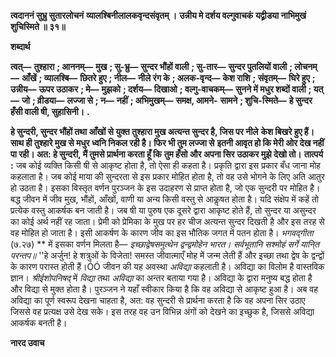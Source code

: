 **त्वदाननं सुभ्रु सुतारलोचनं** **व्यालश्बिनीलालकवृन्दसंवृतम् ।** **उन्नीय मे दर्शय वल्गुवाचकं** **यद्व्रीडया नाभिमुखं शुचिस्मिते ॥ ३१॥** 

**शब्दार्थ** 

**त्वत्—** **तुश्हारा** **; आननम्—** **मुख** **; सु-भ्रु—** **सुन्दर भौंहों वाली** **; सु-तार—** **सुन्दर पुतलियों वाली** **; लोचनम्—** **आँखें** **; व्यालश्बि—** **छितरे हुए** **; नील—** **नीले रंग के** **; अलक-वृन्द—** **केश राशि** **; संवृतम्—** **घिरे हुए** **; उन्नीय—** **ऊपर उठाकर** **; मे—** **मुझको** **; दर्शय—** **दिखाओ** **; वल्गु-वाचकम्—** **सुनने में मधुर शब्दों वाली** **; यत्—** **जो** **; व्रीडया—** **लज्जा से** **; न—** **नहीं** **; अभिमुखम्—** **समक्ष, आमने-** **सामने** **; शुचि-स्मिते—** **हे सुन्दर हँसी वाली षी, सुहासिनी।** **.** 

**हे सुन्दरी, सुन्दर भौंहों तथा आँखों से युक्त तुश्हारा मुख अत्यन्त सुन्दर है, जिस पर नीले** **केश बिखरे हुए हैं। साथ ही तुश्हारे मुख से मधुर ध्वनि निकल रही है। फिर भी तुम लज्जा से** **इतनी आवृत हो कि मेरी ओर देख नहीं पा रही। अत: हे सुन्दरी, मैं तुमसे प्रार्थना करता हूँ कि** **तुम हँसो और अपना सिर उठाकर मुझे देखो तो।** **तात्पर्य :** जब कोई व्यक्ति किसी षी से आकृष्ट होता है, तो ऐसा ही कहता है। प्रकृति द्वारा इस प्रकार बँध जाना मोह कहलाता है। जब कोई माया की सुन्दरता से इस प्रकार मोहित होता है, तो वह उसे भोगने के लिए अति आतुर हो उठता है। इसका विस्तृत वर्णन पुरञ्जन के इस उदाहरण से प्राप्त होता है, जो एक सुन्दरी पर मोहित है। बद्ध जीवन में जीव मुख, भौंहों, आँखों, वाणी या अन्य किसी वस्तु से आकॢषत होता है। यदि संक्षेप में कहें तो प्रत्येक वस्तु आकर्षक बन जाती है। जब षी या पुरुष एक दूसरे द्वारा आकृष्ट होते हैं, तो सुन्दर या असुन्दर का कोई अर्थ नहीं रह जाता। प्रेमी को प्रेमिका के मुख पर हर चीज अत्यन्त सुन्दर दिखती है और इस तरह से वह मोहित हो जाता है। इसी आकर्षण के कारण जीव का इस भौतिक जगत में पतन होता है। *भगवद्गीता* (७.२७) ** में इसका वर्णन मिलता है— *इच्छाद्वेषसमुत्थेन द्वन्द्वमोहेन भारत।* *सर्वभूतानि सश्मोहं सर्गे यानि्त परन्तप॥* ''हे अर्जुन! हे शत्रुओं के विजेता! समस्त जीवात्माएँ मोह में जन्म लेती हैं और इच्छा तथा द्वेष के द्वन्द्वों के कारण परास्त होती हैं।ÓÓ जीवन की यह अवस्था *अविद्या* कहलाती है। अविद्या का विलोम है वास्तविक ज्ञान। *श्रीईशोपनिषद्* में *विद्या* तथा *अविद्या* का अन्तर बताया गया है। अविद्या के द्वारा मनुष्य बद्ध होता है और विद्या से मुक्त होता है। पुरञ्जन ने यहाँ स्वीकार किया है कि वह अविद्या से आकृष्ट हुआ है। अब वह अविद्या का पूर्ण स्वरूप देखना चाहता है, अत: वह सुन्दरी से प्रार्थना करता है कि वह अपना सिर उठाए जिससे वह प्रत्यक्ष उसे देख सके। इस तरह वह उन विभिन्न अंगों को देखने का इच्छुक है, जिससे अविद्या आकर्षक बनती है।  

**नारद उवाच** 
